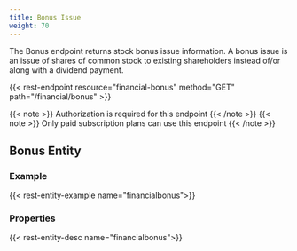 ```yaml
---
title: Bonus Issue
weight: 70
---
```


The Bonus endpoint returns stock bonus issue information. A bonus issue is an issue of shares of common stock to existing
shareholders instead of/or along with a dividend payment.

{{< rest-endpoint resource="financial-bonus" method="GET" path="/financial/bonus" >}}

{{< note >}} Authorization is required for this endpoint {{< /note >}}
{{< note >}} Only paid subscription plans can use this endpoint {{< /note >}}

## Bonus Entity

### Example
{{< rest-entity-example name="financialbonus">}}

### Properties
{{< rest-entity-desc name="financialbonus">}}


